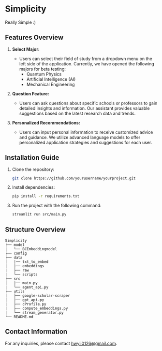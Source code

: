 # Simplicity
Really Simple :)

## Features Overview  

1. **Select Major:**  
   - Users can select their field of study from a dropdown menu on the left side of the application. Currently, we have opened the following majors for beta testing:  
     - Quantum Physics  
     - Artificial Intelligence (AI)  
     - Mechanical Engineering  

2. **Question Feature:**  
   - Users can ask questions about specific schools or professors to gain detailed insights and information. Our assistant provides valuable suggestions based on the latest research data and trends.  

3. **Personalized Recommendations:**  
   - Users can input personal information to receive customized advice and guidance. We utilize advanced language models to offer personalized application strategies and suggestions for each user.  

## Installation Guide  

1. Clone the repository:  
   ```bash  
   git clone https://github.com/yourusername/yourproject.git
   ```
2. Install dependencies:
   ```bash
   pip install -r requirements.txt
   ```
3. Run the project with the following command:
   ```bash
   streamlit run src/main.py
   ```

## Structure Overview
```
Simplicity
├── model
|   └── BCEmbeddingmodel
├── config
├── data
|   |── txt_to_embed
|   ├── embeddings
|   ├── raw
|   └── scripts
├── src
|   ├── main.py
|   └── agent_api.py
├── utils
|   ├── google-scholar-scraper
|   ├── gpt_api.py
|   ├── cProfile.py
|   ├── compute_embeddings.py
|   └── stream_generator.py
└── README.md
```

## Contact Information
For any inquiries, please contact hwyii0126@gmail.com.
